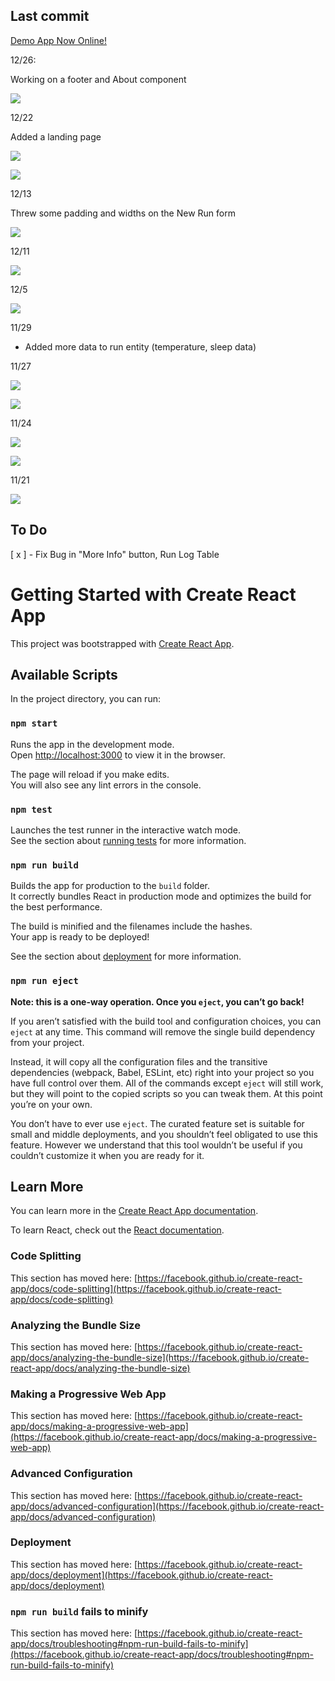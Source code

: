 ## Last commit

[Demo App Now Online!](https://kind-forest-04b815c1e.azurestaticapps.net/)

12/26: 

<p>Working on a footer and About component</p>

<p><img src="https://raw.githubusercontent.com/sbogucki12/runlog2021ui/main/footerGif.gif" /></p>



12/22

<p>Added a landing page</p>

<p><img src="https://raw.githubusercontent.com/sbogucki12/runlog2021ui/main/runlogMoreInfo2Gif.gif" /></p>

<p><img src="https://raw.githubusercontent.com/sbogucki12/runlog2021ui/main/runlogCoverGif.gif" /></p>

12/13

<p> Threw some padding and widths on the New Run form </p>

<p><img src="https://raw.githubusercontent.com/sbogucki12/runlog2021ui/main/styling1.gif" /></p>

12/11

<p><img src="https://raw.githubusercontent.com/sbogucki12/runlog2021ui/main/azuregithub.jpg" /></p>


12/5

<p><img src="https://raw.githubusercontent.com/sbogucki12/runlog2021ui/main/moreInfo1gif.gif" /></p>


11/29 

<ul>
    <li>
        Added more data to run entity (temperature, sleep data)
    </li>
</ul>



11/27

<p><img src="https://raw.githubusercontent.com/sbogucki12/runlog2021ui/main/reportsGif1.gif"/></p>

<p><img src="https://raw.githubusercontent.com/sbogucki12/runlog2021ui/main/deleteRungif.gif" /></p>

11/24

<p><img src="https://raw.githubusercontent.com/sbogucki12/runlog2021ui/main/getRunsHook.jpg" /></p>
<p><img src="https://raw.githubusercontent.com/sbogucki12/runlog2021ui/main/runLogHome.jpg" /></p>


11/21

![](http://g.recordit.co/Bz0JF3Qs4R.gif)



## To Do 

[ x ] - Fix Bug in "More Info" button, Run Log Table


# Getting Started with Create React App

This project was bootstrapped with [Create React App](https://github.com/facebook/create-react-app).

## Available Scripts

In the project directory, you can run:

### `npm start`

Runs the app in the development mode.\
Open [http://localhost:3000](http://localhost:3000) to view it in the browser.

The page will reload if you make edits.\
You will also see any lint errors in the console.

### `npm test`

Launches the test runner in the interactive watch mode.\
See the section about [running tests](https://facebook.github.io/create-react-app/docs/running-tests) for more information.

### `npm run build`

Builds the app for production to the `build` folder.\
It correctly bundles React in production mode and optimizes the build for the best performance.

The build is minified and the filenames include the hashes.\
Your app is ready to be deployed!

See the section about [deployment](https://facebook.github.io/create-react-app/docs/deployment) for more information.

### `npm run eject`

**Note: this is a one-way operation. Once you `eject`, you can’t go back!**

If you aren’t satisfied with the build tool and configuration choices, you can `eject` at any time. This command will remove the single build dependency from your project.

Instead, it will copy all the configuration files and the transitive dependencies (webpack, Babel, ESLint, etc) right into your project so you have full control over them. All of the commands except `eject` will still work, but they will point to the copied scripts so you can tweak them. At this point you’re on your own.

You don’t have to ever use `eject`. The curated feature set is suitable for small and middle deployments, and you shouldn’t feel obligated to use this feature. However we understand that this tool wouldn’t be useful if you couldn’t customize it when you are ready for it.

## Learn More

You can learn more in the [Create React App documentation](https://facebook.github.io/create-react-app/docs/getting-started).

To learn React, check out the [React documentation](https://reactjs.org/).

### Code Splitting

This section has moved here: [https://facebook.github.io/create-react-app/docs/code-splitting](https://facebook.github.io/create-react-app/docs/code-splitting)

### Analyzing the Bundle Size

This section has moved here: [https://facebook.github.io/create-react-app/docs/analyzing-the-bundle-size](https://facebook.github.io/create-react-app/docs/analyzing-the-bundle-size)

### Making a Progressive Web App

This section has moved here: [https://facebook.github.io/create-react-app/docs/making-a-progressive-web-app](https://facebook.github.io/create-react-app/docs/making-a-progressive-web-app)

### Advanced Configuration

This section has moved here: [https://facebook.github.io/create-react-app/docs/advanced-configuration](https://facebook.github.io/create-react-app/docs/advanced-configuration)

### Deployment

This section has moved here: [https://facebook.github.io/create-react-app/docs/deployment](https://facebook.github.io/create-react-app/docs/deployment)

### `npm run build` fails to minify

This section has moved here: [https://facebook.github.io/create-react-app/docs/troubleshooting#npm-run-build-fails-to-minify](https://facebook.github.io/create-react-app/docs/troubleshooting#npm-run-build-fails-to-minify)
